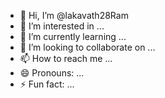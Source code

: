 - 👋 Hi, I’m @lakavath28Ram
- 👀 I’m interested in ...
- 🌱 I’m currently learning ...
- 💞️ I’m looking to collaborate on ...
- 📫 How to reach me ...
- 😄 Pronouns: ...
- ⚡ Fun fact: ...

<!---
lakavath28Ram/lakavath28Ram is a ✨ special ✨ repository because its `README.md` (this file) appears on your GitHub profile.
You can click the Preview link to take a look at your changes.
--->
